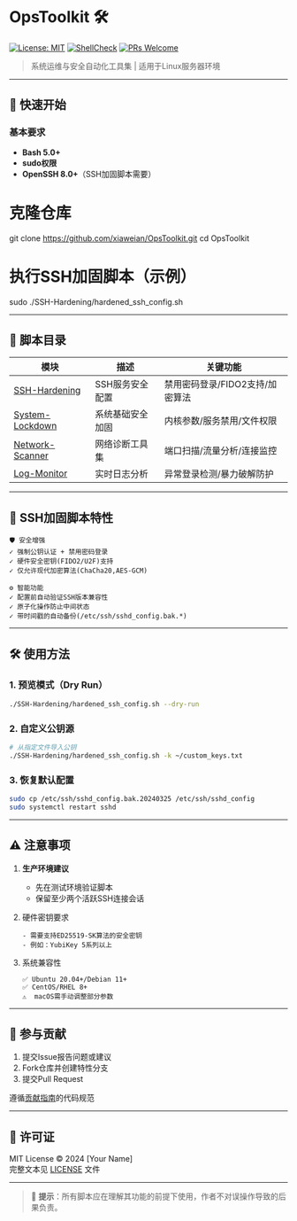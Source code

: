 # OpsToolkit 🛠️

[![License: MIT](https://img.shields.io/badge/License-MIT-blue.svg)](https://opensource.org/licenses/MIT)
[![ShellCheck](https://github.com/xiaweian/OpsToolkit/actions/workflows/shellcheck.yml/badge.svg)](https://github.com/xiaweian/OpsToolkit/actions)
[![PRs Welcome](https://img.shields.io/badge/PRs-welcome-brightgreen.svg)](https://makeapullrequest.com)

> 系统运维与安全自动化工具集 | 适用于Linux服务器环境

---

## 🚀 快速开始

### 基本要求
- **Bash 5.0+**
- **sudo权限**
- **OpenSSH 8.0+**（SSH加固脚本需要）


# 克隆仓库
git clone https://github.com/xiaweian/OpsToolkit.git
cd OpsToolkit

# 执行SSH加固脚本（示例）
sudo ./SSH-Hardening/hardened_ssh_config.sh


---

## 📂 脚本目录

| 模块                | 描述                               | 关键功能                          |
|---------------------|------------------------------------|-----------------------------------|
| [SSH-Hardening]     | SSH服务安全配置                    | 禁用密码登录/FIDO2支持/加密算法   |
| [System-Lockdown]   | 系统基础安全加固                   | 内核参数/服务禁用/文件权限        |
| [Network-Scanner]   | 网络诊断工具集                     | 端口扫描/流量分析/连接监控        |
| [Log-Monitor]       | 实时日志分析                       | 异常登录检测/暴力破解防护         |

[SSH-Hardening]: /SSH-Hardening
[System-Lockdown]: /System-Lockdown
[Network-Scanner]: /Network-Scanner
[Log-Monitor]: /Log-Monitor

---

## 🔐 SSH加固脚本特性

```text
🛡️ 安全增强
✓ 强制公钥认证 + 禁用密码登录
✓ 硬件安全密钥(FIDO2/U2F)支持
✓ 仅允许现代加密算法(ChaCha20,AES-GCM)

⚙️ 智能功能
✓ 配置前自动验证SSH版本兼容性
✓ 原子化操作防止中间状态
✓ 带时间戳的自动备份(/etc/ssh/sshd_config.bak.*)
```

---

## 🛠️ 使用方法

### 1. 预览模式（Dry Run）
```bash
./SSH-Hardening/hardened_ssh_config.sh --dry-run
```

### 2. 自定义公钥源
```bash
# 从指定文件导入公钥
./SSH-Hardening/hardened_ssh_config.sh -k ~/custom_keys.txt
```

### 3. 恢复默认配置
```bash
sudo cp /etc/ssh/sshd_config.bak.20240325 /etc/ssh/sshd_config
sudo systemctl restart sshd
```

---

## ⚠️ 注意事项

1. **生产环境建议**  
   - 先在测试环境验证脚本
   - 保留至少两个活跃SSH连接会话

2. 硬件密钥要求  
   ```text
   - 需要支持ED25519-SK算法的安全密钥
   - 例如：YubiKey 5系列以上
   ```

3. 系统兼容性  
   ```text
   ✅ Ubuntu 20.04+/Debian 11+
   ✅ CentOS/RHEL 8+
   ⚠️  macOS需手动调整部分参数
   ```

---

## 🤝 参与贡献

1. 提交Issue报告问题或建议
2. Fork仓库并创建特性分支
3. 提交Pull Request

遵循[贡献指南](CONTRIBUTING.md)的代码规范

---

## 📜 许可证

MIT License © 2024 [Your Name]  
完整文本见 [LICENSE](LICENSE) 文件

---

> 📌 **提示**：所有脚本应在理解其功能的前提下使用，作者不对误操作导致的后果负责。
```
